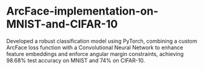 # ArcFace-implementation-on-MNIST-and-CIFAR-10
Developed a robust classification model using PyTorch, combining a custom ArcFace loss function with a Convolutional Neural Network to enhance feature embeddings and enforce angular margin constraints, achieving 98.68% test accuracy on MNIST and 74% on CIFAR-10.
